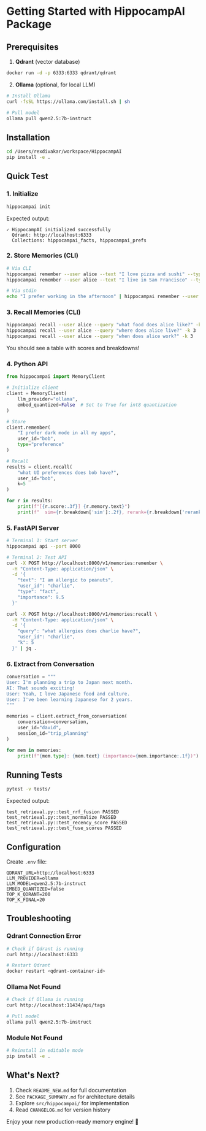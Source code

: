 # Getting Started with HippocampAI Package

## Prerequisites

1. **Qdrant** (vector database)
```bash
docker run -d -p 6333:6333 qdrant/qdrant
```

2. **Ollama** (optional, for local LLM)
```bash
# Install Ollama
curl -fsSL https://ollama.com/install.sh | sh

# Pull model
ollama pull qwen2.5:7b-instruct
```

## Installation

```bash
cd /Users/rexdivakar/workspace/HippocampAI
pip install -e .
```

## Quick Test

### 1. Initialize

```bash
hippocampai init
```

Expected output:
```
✓ HippocampAI initialized successfully
  Qdrant: http://localhost:6333
  Collections: hippocampai_facts, hippocampai_prefs
```

### 2. Store Memories (CLI)

```bash
# Via CLI
hippocampai remember --user alice --text "I love pizza and sushi" --type preference
hippocampai remember --user alice --text "I live in San Francisco" --type fact

# Via stdin
echo "I prefer working in the afternoon" | hippocampai remember --user alice --type preference
```

### 3. Recall Memories (CLI)

```bash
hippocampai recall --user alice --query "what food does alice like?" -k 3
hippocampai recall --user alice --query "where does alice live?" -k 3
hippocampai recall --user alice --query "when does alice work?" -k 3
```

You should see a table with scores and breakdowns!

### 4. Python API

```python
from hippocampai import MemoryClient

# Initialize client
client = MemoryClient(
    llm_provider="ollama",
    embed_quantized=False  # Set to True for int8 quantization
)

# Store
client.remember(
    "I prefer dark mode in all my apps",
    user_id="bob",
    type="preference"
)

# Recall
results = client.recall(
    "what UI preferences does bob have?",
    user_id="bob",
    k=5
)

for r in results:
    print(f"[{r.score:.3f}] {r.memory.text}")
    print(f"  sim={r.breakdown['sim']:.2f}, rerank={r.breakdown['rerank']:.2f}")
```

### 5. FastAPI Server

```bash
# Terminal 1: Start server
hippocampai api --port 8000

# Terminal 2: Test API
curl -X POST http://localhost:8000/v1/memories:remember \
  -H "Content-Type: application/json" \
  -d '{
    "text": "I am allergic to peanuts",
    "user_id": "charlie",
    "type": "fact",
    "importance": 9.5
  }'

curl -X POST http://localhost:8000/v1/memories:recall \
  -H "Content-Type: application/json" \
  -d '{
    "query": "what allergies does charlie have?",
    "user_id": "charlie",
    "k": 5
  }' | jq .
```

### 6. Extract from Conversation

```python
conversation = """
User: I'm planning a trip to Japan next month.
AI: That sounds exciting!
User: Yeah, I love Japanese food and culture.
User: I've been learning Japanese for 2 years.
"""

memories = client.extract_from_conversation(
    conversation=conversation,
    user_id="david",
    session_id="trip_planning"
)

for mem in memories:
    print(f"{mem.type}: {mem.text} (importance={mem.importance:.1f})")
```

## Running Tests

```bash
pytest -v tests/
```

Expected output:
```
test_retrieval.py::test_rrf_fusion PASSED
test_retrieval.py::test_normalize PASSED
test_retrieval.py::test_recency_score PASSED
test_retrieval.py::test_fuse_scores PASSED
```

## Configuration

Create `.env` file:

```env
QDRANT_URL=http://localhost:6333
LLM_PROVIDER=ollama
LLM_MODEL=qwen2.5:7b-instruct
EMBED_QUANTIZED=false
TOP_K_QDRANT=200
TOP_K_FINAL=20
```

## Troubleshooting

### Qdrant Connection Error
```bash
# Check if Qdrant is running
curl http://localhost:6333

# Restart Qdrant
docker restart <qdrant-container-id>
```

### Ollama Not Found
```bash
# Check if Ollama is running
curl http://localhost:11434/api/tags

# Pull model
ollama pull qwen2.5:7b-instruct
```

### Module Not Found
```bash
# Reinstall in editable mode
pip install -e .
```

## What's Next?

1. Check `README_NEW.md` for full documentation
2. See `PACKAGE_SUMMARY.md` for architecture details
3. Explore `src/hippocampai/` for implementation
4. Read `CHANGELOG.md` for version history

Enjoy your new production-ready memory engine! 🚀
